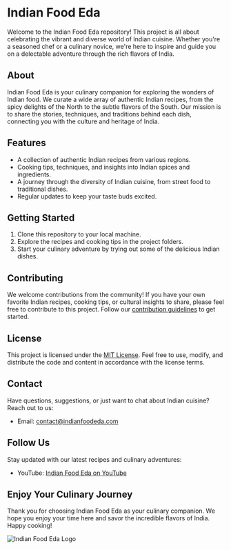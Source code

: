 # Indian Food Eda

Welcome to the Indian Food Eda repository! This project is all about celebrating the vibrant and diverse world of Indian cuisine. Whether you're a seasoned chef or a culinary novice, we're here to inspire and guide you on a delectable adventure through the rich flavors of India.

## About

Indian Food Eda is your culinary companion for exploring the wonders of Indian food. We curate a wide array of authentic Indian recipes, from the spicy delights of the North to the subtle flavors of the South. Our mission is to share the stories, techniques, and traditions behind each dish, connecting you with the culture and heritage of India.

## Features

- A collection of authentic Indian recipes from various regions.
- Cooking tips, techniques, and insights into Indian spices and ingredients.
- A journey through the diversity of Indian cuisine, from street food to traditional dishes.
- Regular updates to keep your taste buds excited.

## Getting Started

1. Clone this repository to your local machine.
2. Explore the recipes and cooking tips in the project folders.
3. Start your culinary adventure by trying out some of the delicious Indian dishes.

## Contributing

We welcome contributions from the community! If you have your own favorite Indian recipes, cooking tips, or cultural insights to share, please feel free to contribute to this project. Follow our [contribution guidelines](CONTRIBUTING.md) to get started.

## License

This project is licensed under the [MIT License](LICENSE). Feel free to use, modify, and distribute the code and content in accordance with the license terms.

## Contact

Have questions, suggestions, or just want to chat about Indian cuisine? Reach out to us:

- Email: [contact@indianfoodeda.com](mailto:viveksinghpihuli0a@gmail.com)


## Follow Us

Stay updated with our latest recipes and culinary adventures:

- YouTube: [Indian Food Eda on YouTube]([https://www.youtube.com/indianfoodeda](https://youtu.be/ZNWMyDzL8AE?si=w68sBV8yD_MJk2I2))

## Enjoy Your Culinary Journey

Thank you for choosing Indian Food Eda as your culinary companion. We hope you enjoy your time here and savor the incredible flavors of India. Happy cooking!

![Indian Food Eda Logo](food3.png)
